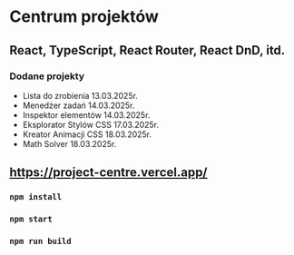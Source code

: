 # Centrum projektów
## React, TypeScript, React Router, React DnD, itd.
### Dodane projekty
- Lista do zrobienia 13.03.2025r.
- Menedżer zadań 14.03.2025r.
- Inspektor elementów 14.03.2025r.
- Eksplorator Stylów CSS 17.03.2025r.
- Kreator Animacji CSS 18.03.2025r.
- Math Solver 18.03.2025r.

## https://project-centre.vercel.app/

### `npm install`
### `npm start`
### `npm run build`